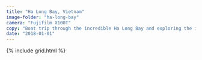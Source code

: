 ```yaml
---
title: "Ha Long Bay, Vietnam"
image-folder: "ha-long-bay"
camera: "Fujifilm X100T"
copy: "Boat trip through the incredible Ha Long Bay and exploring the islands nearby."
date: "2018-01-01"
---
```


{% include grid.html %}